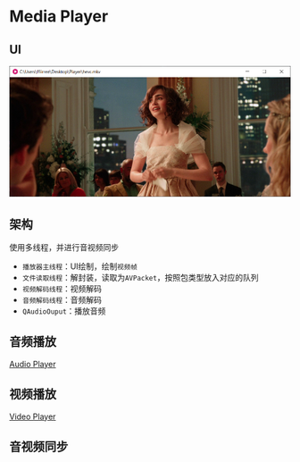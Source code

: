 # Media Player

## UI

![Player UI](/images/player.png)

## 架构

使用多线程，并进行音视频同步

- `播放器主线程`：UI绘制，绘制`视频帧`
- `文件读取线程`：解封装，读取为`AVPacket`，按照包类型放入对应的队列
- `视频解码线程`：视频解码
- `音频解码线程`：音频解码
- `QAudioOuput`：播放音频

## 音频播放

[Audio Player](/07_audio_player/README.md)

## 视频播放

[Video Player](/08_video_player_qt/README.md)


## 音视频同步